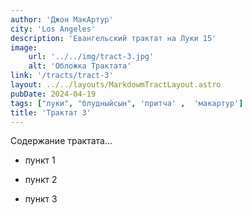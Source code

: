 ```yaml
---
author: 'Джон МакАртур'
city: 'Los Angeles'
description: 'Евангельский трактат на Луки 15'
image:
    url: '../../img/tract-3.jpg'
    alt: 'Обложка Трактата'
link: '/tracts/tract-3'
layout: ../../layouts/MarkdowmTractLayout.astro
pubDate: 2024-04-19
tags: ["луки", "блудныйсын", 'притча' ,  'макартур']
title: 'Трактат 3'
---
```


Содержание трактата...

- пункт 1

- пункт 2

- пункт 3